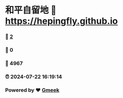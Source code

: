 # 和平自留地 :link: https://hepingfly.github.io 
### :page_facing_up: [2](https://hepingfly.github.io/tag.html) 
### :speech_balloon: 0 
### :hibiscus: 4967 
### :alarm_clock: 2024-07-22 16:19:14 
### Powered by :heart: [Gmeek](https://github.com/Meekdai/Gmeek)
